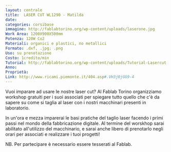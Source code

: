 ```yaml
---
layout: centrale
title:  LASER CUT WL1290 - Matilda
date:   
categories: corsibase
immagine: http://fablabtorino.org/wp-content/uploads/laserone.jpg
Work Area: 1200X900X500mm
Potenza: 120W Co2
Materiali: organici e plastici, no metallici
Formato: .dxf, .jpg; .png
Uso: su prenotazione
Costo: 1credito/min
Tutorial: http://fablabtorino.org/wp-content/uploads/Tutorial-Lasercut.pdf
Anno:
Proprietà:
Link: http://www.ricami.piemonte.it/404.asp#.VH3j0jGG9-4
---
```


Vuoi imparare ad usare le nostre laser cut? Al Fablab Torino organizziamo workshop gratuiti per i suoi associati per spiegare tutto quello che c'è da sapere su come si taglia al laser con i nostri macchinari presenti in laboratorio.
<!--more-->
In un'ora e mezza imparerai le basi pratiche del taglio laser facendo i primi passi nel mondo della fabbricazione digitale. Al termine del worskhop sarai abilitato all'utilizzo del macchinario, e sarai anche libero di prenotarlo negli orari per associati e realizzare i tuoi progetti!

NB. Per partecipare è necessario essere tesserati al Fablab.
